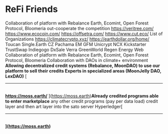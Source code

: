 # ReFi Friends

Collaboration of platform with Rebalance Earth, Ecomint, Open Forest Protocol, Bloomeria  out-cooperate the competition https://veritree.com/ https://www.ecocoin.com/ https://offsetra.com/ https://www.cut.eco/ List of Organizations https://climatecrypto.xyz/ https://earthdollar.org/home/ Toucan Single.Earth CZ Pachama EM GFM Unicrypt NCX Kickstarter TrustSwap Indiegogo DxSale Verra GreenWorld Regen Energy Web Collaboration of platform with Rebalance Earth, Ecomint, Open Forest Protocol, Bloomeria Collaboration with DAOs in climate+ environment **Allowing decentralized credit systems (Rebalance, MoonDAO) to use our platform to sell their credits Experts in specialized areas (MoonJelly DAO, LexDAO)** [****\
**https://moss.earth/**  ](https://moss.earth)**Already credited programs able to enter marketplace** any other credit programs (pay per data load) credit layer and then art layer into the sato server Hyperledger[****\
****](https://moss.earth)****
